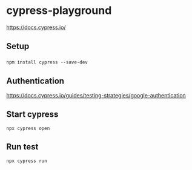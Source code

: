 # cypress-playground
https://docs.cypress.io/

## Setup
###
```
npm install cypress --save-dev
```
## Authentication
https://docs.cypress.io/guides/testing-strategies/google-authentication

## Start cypress
```
npx cypress open
```
## Run test
```
npx cypress run
```